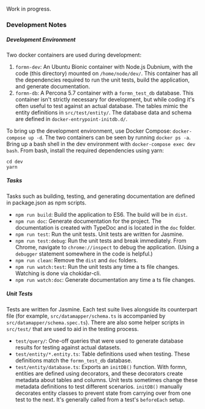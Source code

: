 Work in progress.

### Development Notes

##### Development Environment

Two docker containers are used during development:

  1. `formn-dev`: An Ubuntu Bionic container with Node.js Dubnium, with the code
     (this directory) mounted on `/home/node/dev/`.  This container has all the
     dependencies required to run the unit tests, build the application, and
     generate documentation.
  2. `formn-db`: A Percona 5.7 container with a `formn_test_db` database.  This
     container isn't strictly necessary for development, but while coding it's
     often useful to test against an actual database.  The tables mimic the
     entity definitions in `src/test/entity/`.  The database data and schema are
     defined in `docker-entrypoint-initdb.d/`.

To bring up the development environment, use Docker Compose: `docker-compose up
-d`.  The two containers can be seen by running `docker ps -a`.  Bring up a
bash shell in the dev environment with `docker-compose exec dev bash`.  From bash,
install the required dependencies using yarn:

```
cd dev
yarn
```

##### Tasks

Tasks such as building, testing, and generating documentation are defined in package.json as npm scripts.

  * `npm run build`: Build the application to ES6.  The build will be in
    `dist`.
  * `npm run doc`: Generate documentation for the project.  The documentation
    is created with TypeDoc and is located in the `doc` folder.
  * `npm run test`: Run the unit tests.  Unit tests are written for Jasmine.
  * `npm run test:debug`: Run the unit tests and break immediately.  From
    Chrome, navigate to `chrome://inspect` to debug the application.  (Using a
    `debugger` statement somewhere in the code is helpful.)
  * `npm run clean`: Remove the `dist` and `doc` folders.
  * `npm run watch:test`: Run the unit tests any time a ts file changes.
    Watching is done via chokidar-cli.
  * `npm run watch:doc`: Generate documentation any time a ts file changes.

##### Unit Tests

Tests are written for Jasmine.  Each test suite lives alongside its counterpart
file (for example, `src/datamapper/schema.ts` is accompanied by
`src/datamapper/schema.spec.ts`).  There are also some helper scripts in
`src/test/` that are used to aid in the testing process.

  * `test/query/`: One-off queries that were used to generate database results
    for testing against actual datasets.
  * `test/entity/*.entity.ts`: Table definitions used when testing.  These
    definitions match the `formn_test_db` database.
  * `test/entity/database.ts`: Exports an `initDB()` function.  With formn,
    entities are defined using decorators, and these decorators create metadata
    about tables and columns.  Unit tests sometimes change these metadata
    definitions to test different scenarios.  `initDB()` manually decorates
    entity classes to prevent state from carrying over from one test to the
    next.  It's generally called from a test's `beforeEach` setup.

